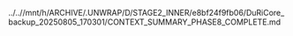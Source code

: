 ../..//mnt/h/ARCHIVE/.UNWRAP/D/STAGE2_INNER/e8bf24f9fb06/DuRiCore_backup_20250805_170301/CONTEXT_SUMMARY_PHASE8_COMPLETE.md